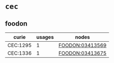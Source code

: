 # `cec`

## foodon

| curie    |   usages | nodes                                                             |
|----------|----------|-------------------------------------------------------------------|
| CEC:1295 |        1 | [FOODON:03413569](http://purl.obolibrary.org/obo/FOODON_03413569) |
| CEC:1336 |        1 | [FOODON:03413675](http://purl.obolibrary.org/obo/FOODON_03413675) |

